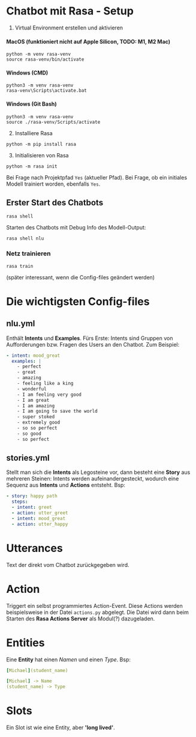 # Chatbot mit Rasa - Setup


1. Virtual Environment erstellen und aktivieren
#### MacOS (funktioniert **nicht** auf Apple Silicon,  TODO: M1, M2 Mac)
```
python -m venv rasa-venv
source rasa-venv/bin/activate
```
#### Windows (CMD)
```
python3 -m venv rasa-venv
rasa-venv\Scripts\activate.bat
```
#### Windows (Git Bash)
```
python3 -m venv rasa-venv
source ./rasa-venv/Scripts/activate
```

2. Installiere Rasa
```
python -m pip install rasa
```

3. Initialisieren von Rasa
```
python -m rasa init
```
Bei Frage nach Projektpfad ```Yes```  (aktueller Pfad).
Bei Frage, ob ein initiales Modell trainiert worden, ebenfalls ```Yes```.

## Erster Start des Chatbots
```
rasa shell
```

Starten des Chatbots mit Debug Info des Modell-Output:
```
rasa shell nlu
```

### Netz trainieren
```
rasa train
```
(später interessant, wenn die Config-files geändert werden)

# Die wichtigsten Config-files

## nlu.yml

Enthält **Intents** und **Examples**. Fürs Erste: Intents sind Gruppen von
Aufforderungen bzw. Fragen des Users an den Chatbot. Zum Beispiel:

```yml
- intent: mood_great
  examples: |
    - perfect
    - great
    - amazing
    - feeling like a king
    - wonderful
    - I am feeling very good
    - I am great
    - I am amazing
    - I am going to save the world
    - super stoked
    - extremely good
    - so so perfect
    - so good
    - so perfect
```

## stories.yml

Stellt man sich die **Intents** als Legosteine vor, dann besteht eine **Story**
aus mehreren Steinen: Intents werden aufeinandergesteckt, wodurch eine
Sequenz aus **Intents** und **Actions** entsteht. Bsp:

```yml
- story: happy path
  steps:
  - intent: greet
  - action: utter_greet
  - intent: mood_great
  - action: utter_happy
```
# Utterances
Text der direkt vom Chatbot zurückgegeben wird.

# Action
Triggert ein selbst programmiertes Action-Event. Diese Actions werden beispielsweise
in der Datei ```actions.py``` abgelegt. Die Datei wird dann beim Starten des 
**Rasa Actions Server** als Modul(?) dazugeladen.

# Entities

Eine **Entity** hat einen _Namen_ und einen _Type_. Bsp:
```yml
[Michael](student_name)

[Michael] -> Name
(student_name) -> Type
```

# Slots

Ein Slot ist wie eine Entity, aber **'long lived'**.


